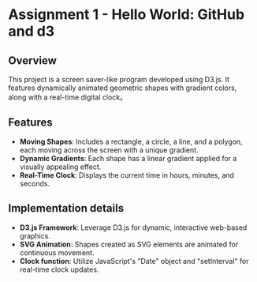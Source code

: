 # Assignment 1 - Hello World: GitHub and d3  

## Overview
This project is a screen saver-like program developed using D3.js. It features dynamically animated geometric shapes with gradient colors, along with a real-time digital clock。

## Features
- **Moving Shapes**: Includes a rectangle, a circle, a line, and a polygon, each moving across the screen with a unique gradient.
- **Dynamic Gradients**: Each shape has a linear gradient applied for a visually appealing effect.
- **Real-Time Clock**: Displays the current time in hours, minutes, and seconds.

## Implementation details
- **D3.js Framework**: Leverage D3.js for dynamic, interactive web-based graphics.
- **SVG Animation**: Shapes created as SVG elements are animated for continuous movement.
- **Clock function**: Utilize JavaScript's "Date" object and "setInterval" for real-time clock updates.